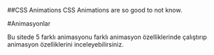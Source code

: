 ##CSS Animations
CSS Animations are so good to not know.

#Animasyonlar

Bu sitede 5 farklı animasyonu farklı animasyon özelliklerinde çalıştırıp animasyon özelliklerini inceleyebilirsiniz.

